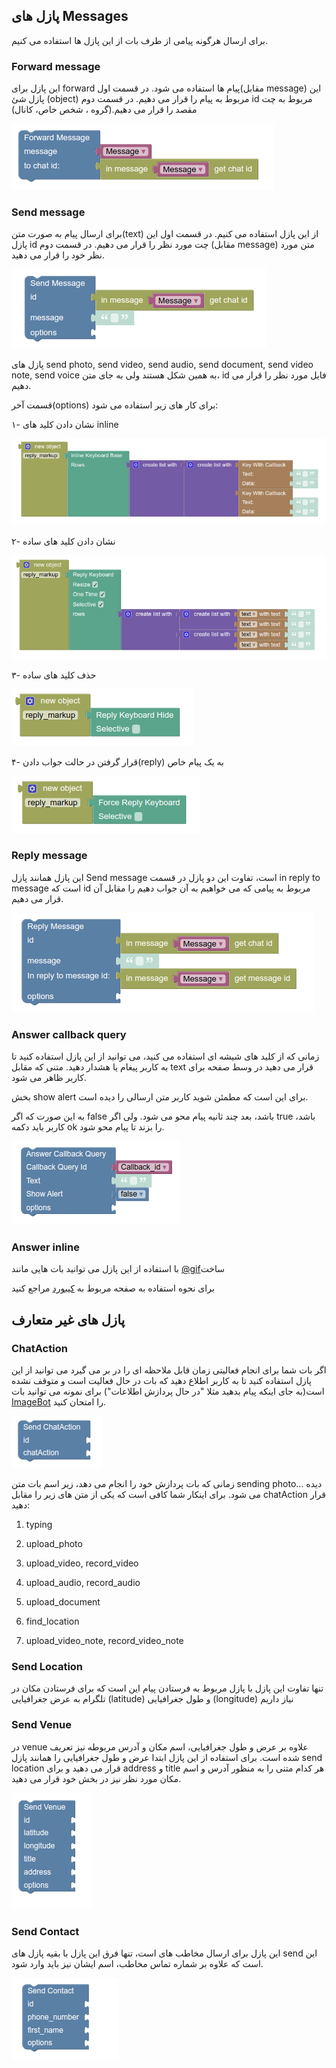 ## پازل های Messages

برای ارسال هرگونه پیامی از طرف بات از این پازل ها استفاده می کنیم.


### Forward message

این پازل برای forward پیام ها استفاده می شود.
در قسمت اول(مقابل message) این پازل شئ (object) مربوط به پیام را قرار می دهیم.
در قسمت دوم id مربوط به چت مقصد را قرار می دهیم.(گروه ، شخص خاص، کانال)

![messages-forward](img/messages-forward.png)

### Send message

برای ارسال پیام به صورت متن(text) از این پازل استفاده می کنیم.
در قسمت اول این پازل id چت مورد نظر را قرار می دهیم.
در قسمت دوم (مقابل message) متن مورد نظر خود را قرار می دهید.

![messages-send](img/messages-send.png)

پازل های send photo, send video, send audio, send document, send video note, send voice به همین شکل هستند ولی به جای متن، id فایل مورد نظر را قرار می دهیم. 

قسمت آخر(options) برای کار های زیر استفاده می شود:

۱- نشان دادن کلید های inline

![messages-send-inline](img/messages-send-inline.png)

۲- نشان دادن کلید های ساده
 
![messages-send-reply](img/messages-send-reply.png)

۳- حذف کلید های ساده

![messages-send-reply2](img/messages-send-reply2.png)

۴- قرار گرفتن در حالت جواب دادن(reply) به یک پیام خاص

![messages-send-reply3](img/messages-send-reply3.png)

### Reply message

این پازل همانند پازل Send message است،
تفاوت این دو پازل در قسمت in reply to message است
که id مربوط به پیامی که می خواهیم به آن جواب دهیم را مقابل آن قرار می دهیم.

![messages-reply](img/messages-reply.png)

### Answer callback query

زمانی که از کلید های شیشه ای استفاده می کنید، می توانید از این پازل استفاده کنید تا به کاربر پیغام یا هشدار دهید.
متنی که مقابل text قرار می دهید در وسط صفحه برای کاربر ظاهر می شود.

بخش show alert برای این است که مطمئن شوید کاربر متن ارسالی را دیده است.

به این صورت که اگر false باشد، بعد چند ثانیه پیام محو می شود. ولی اگر true باشد، کاربر باید دکمه ok را بزند تا پیام محو شود.

![messages-send-answercallbackquery](img/messages-send-answercallbackquery.png)

### Answer inline

با استفاده از این پازل می توانید بات هایی مانند [@gif](https://telegram.me/gif)ساخت

برای نحوه استفاده به صفحه مربوط به [کیبورد](https://puzlime.com/wiki/keyboard.md) مراجع کنید

## پازل های غیر متعارف

### ChatAction

اگر بات شما برای انجام فعالیتی زمان قابل ملاحظه ای را در بر می گیرد می توانید از این پازل استفاده کنید تا به کاربر اطلاع دهید که بات در حال فعالیت است و متوقف نشده است(به جای اینکه پیام بدهید مثلا "در حال پردازش اطلاعات")
برای نمونه می توانید بات [ImageBot](https://t.me/imagebot) را امتحان کنید.

![messages-send-chatAction](img/messages-send-chatAction.png)

زمانی که بات پردازش خود را انجام می دهد، زیر اسم بات متن sending photo... دیده می شود.
برای اینکار شما کافی است که یکی از متن های زیر را مقابل chatAction قرار دهید: 

1. typing 

2. upload_photo

3. upload_video, record_video

4. upload_audio, record_audio

5. upload_document

6. find_location

7. upload_video_note, record_video_note

### Send Location

تنها تفاوت این پازل با پازل مربوط به فرستادن پیام این است که برای فرستادن مکان در تلگرام به عرض جغرافیایی (latitude) و طول جغرافیایی (longitude) نیاز داریم 

### Send Venue

در venue علاوه بر عرض و طول جغرافیایی، اسم مکان و آدرس مربوطه نیز تعریف شده است. برای استفاده از این پازل ابتدا عرض و طول جغرافیایی را همانند پازل send location قرار می دهید و برای address و title هر کدام متنی را به منظور آدرس و اسم مکان مورد نظر نیز در بخش خود قرار می دهید.

![messages-send-venue](img/messages-send-venue.png)

### Send Contact

این پازل برای ارسال مخاطب های است، تنها فرق این پازل با بقیه پازل های send این است که علاوه بر شماره تماس مخاطب، اسم ایشان نیز باید وارد شود.

![messages-send-contact](img/messages-send-contact.png)
